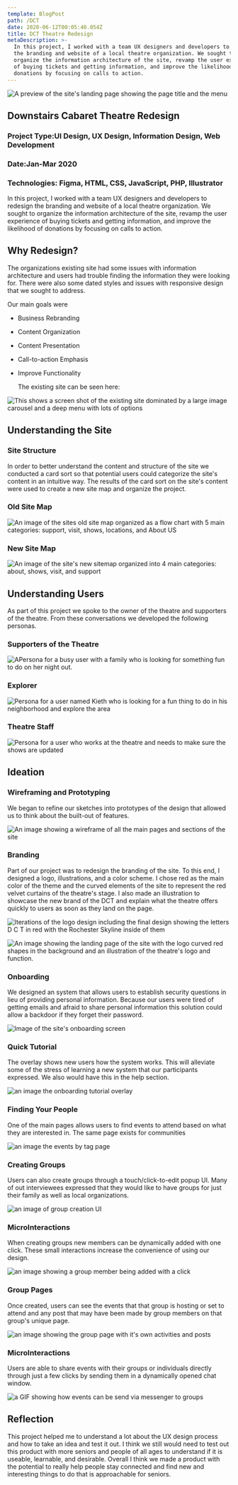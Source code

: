 ```yaml
---
template: BlogPost
path: /DCT
date: 2020-06-12T00:05:40.054Z
title: DCT Theatre Redesign
metaDescription: >-
  In this project, I worked with a team UX designers and developers to redesign
  the branding and website of a local theatre organization. We sought to
  organize the information architecture of the site, revamp the user experience
  of buying tickets and getting information, and improve the likelihood of
  donations by focusing on calls to action.
---
```

![A preview of the site's landing page showing the page title and the menu](/assets/sitepreview.png "site preview")

## Downstairs Cabaret Theatre Redesign

### Project Type:UI Design, UX Design, Information Design, Web Development

### Date:Jan-Mar 2020

### Technologies: Figma, HTML, CSS, JavaScript, PHP, Illustrator

In this project, I worked with a team UX designers and developers to redesign the branding and website of a local theatre organization. We sought to organize the information architecture of the site, revamp the user experience of buying tickets and getting information, and improve the likelihood of donations by focusing on calls to action.

## Why Redesign?

The  organizations existing site had some issues with information architecture and users had trouble finding the information they were looking for. There were also some dated styles and issues with responsive design that we sought to address. 

Our main goals were

* Business Rebranding
* Content Organization
* Content Presentation
* Call-to-action Emphasis
* Improve Functionality

  The existing site can be seen here:

![This shows a screen shot of the existing site dominated by a large image carousel and a deep menu with lots of options](/assets/DCT-originalSite.png "existing site")

## Understanding the Site

### Site Structure

In order to better understand the content and structure of the site we conducted a card sort so that potential users could categorize the site's content in an intuitive way. The results of the card sort on the site's content were used to create a new site map and organize the project.

### Old Site Map

![An image of the sites old site map organized as a flow chart with 5 main categories: support, visit, shows, locations, and About US](/assets/oldsitemap.png "Old Site Map")

### New Site Map

![An image of the site's new sitemap organized into 4 main categories: about, shows, visit, and support](/assets/sitemap.png "New Site Map")

## Understanding Users

As part of this project we spoke to the owner of the theatre and supporters of the theatre. From these conversations we developed the following personas. 

### Supporters of the Theatre

![APersona for a busy user with a family who is looking for something fun to do on her night out.](/assets/persona1.png "Persona: Ariela")

### Explorer

![Persona for a user named Kieth who is looking for a fun thing to do in his neighborhood and explore the area](/assets/persona2.png "Persona: Kieth")

### Theatre Staff

![Persona for a user who works at the theatre and needs to make sure the shows are updated](/assets/persona3.png "Persona: Jay")

## Ideation

### Wireframing and Prototyping

We began to refine our sketches into prototypes of the design that allowed us to think about the built-out of features.

![An image showing a wireframe of all the main pages and sections of the site](/assets/prototype.png "Wireframe")

### Branding

Part of our project was to redesign the branding of the site. To this end, I designed a logo, illustrations, and a color scheme. I chose red as the main color of the theme and the curved elements of the site to represent the red velvet curtains of the theatre's stage. I also made an illustration to showcase the new brand of the DCT and explain what the theatre offers quickly to users as soon as they land on the page. 

![Iterations of the logo design including the final design showing the letters D C T in red with the Rochester Skyline inside of them](/assets/Logos.png "Logo Iterations")

![An image showing the landing page of the site with the logo curved red shapes in the background and an illustration of the theatre's logo and function.](/assets/sitepreview.png "Theme")

 

### Onboarding

We designed an system that allows users to establish security questions in lieu of providing personal information. Because our users were tired of getting emails and afraid to share personal information this solution could allow a backdoor if they forget their password.

![Image of the site's onboarding screen](https://liamkiniry.site/assets/images/aging/profCreation.png "Image of the site's onboarding screen")

### Quick Tutorial

The overlay shows new users how the system works. This will alleviate some of the stress of learning a new system that our participants expressed. We also would have this in the help section.

![an image the onboarding tutorial overlay](https://liamkiniry.site/assets/images/aging/gettingStartedOverlay.png)

### Finding Your People

One of the main pages allows users to find events to attend based on what they are interested in. The same page exists for communities

![an image the events by tag page](https://liamkiniry.site/assets/images/aging/eventsPageTag.png)

### Creating Groups

Users can also create groups through a touch/click-to-edit popup UI. Many of out interviewees expressed that they would like to have groups for just their family as well as local organizations.

![an image of group creation UI](https://liamkiniry.site/assets/images/aging/groupCreation.png)

### MicroInteractions

When creating groups new members can be dynamically added with one click. These small interactions increase the convenience of using our design.

![an image showing a group member being added with a click](https://liamkiniry.site/assets/images/aging/directaddgroup.gif)

### Group Pages

Once created, users can see the events that that group is hosting or set to attend and any post that may have been made by group members on that group's unique page.

![an image showing the group page with it's own activities and posts](https://liamkiniry.site/assets/images/aging/groupInfo.png)

### MicroInteractions

Users are able to share events with their groups or individuals directly through just a few clicks by sending them in a dynamically opened chat window.

![a GIF showing how events can be send via messenger to groups](https://liamkiniry.site/assets/images/aging/share.gif)

## Reflection

This project helped me to understand a lot about the UX design process and how to take an idea and test it out. I think we still would need to test out this product with more seniors and people of all ages to understand if it is useable, learnable, and desirable. Overall I think we made a product with the potential to really help people stay connected and find new and interesting things to do that is approachable for seniors.

